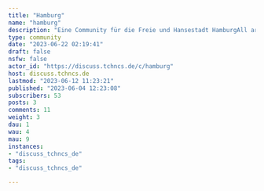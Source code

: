 ```yaml
---
title: "Hamburg" 
name: "hamburg"
description: "Eine Community für die Freie und Hansestadt HamburgAll are welcome (except fascists, of course)"
type: community
date: "2023-06-22 02:19:41"
draft: false
nsfw: false
actor_id: "https://discuss.tchncs.de/c/hamburg"
host: discuss.tchncs.de
lastmod: "2023-06-12 11:23:21"
published: "2023-06-04 12:23:08"
subscribers: 53
posts: 3
comments: 11
weight: 3
dau: 1
wau: 4
mau: 9
instances:
- "discuss_tchncs_de"
tags: 
- "discuss_tchncs_de"

---
```

